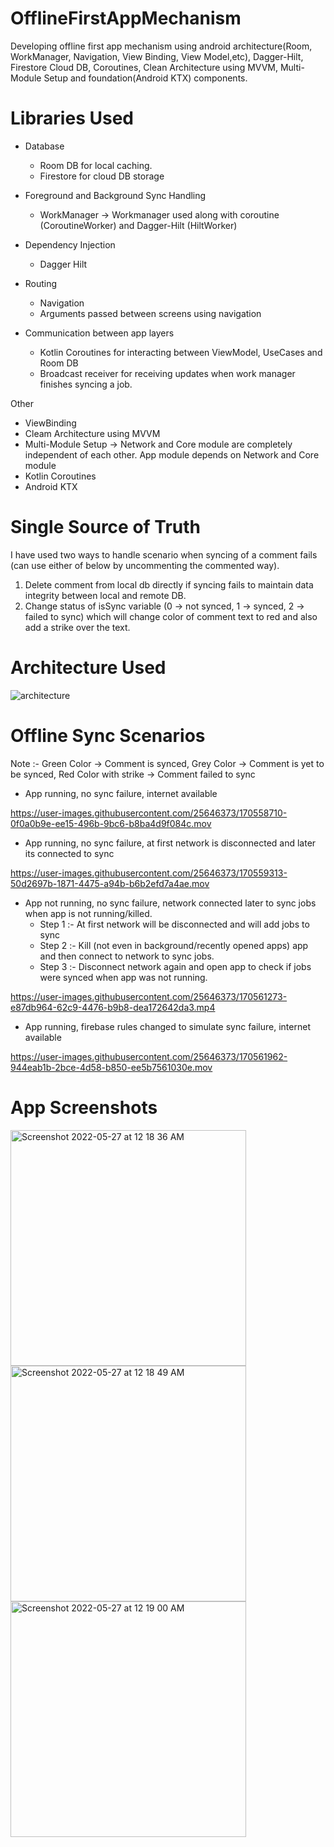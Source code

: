 # OfflineFirstAppMechanism
Developing offline first app mechanism using android architecture(Room, WorkManager, Navigation, View Binding, View Model,etc), Dagger-Hilt, Firestore Cloud DB, Coroutines, Clean Architecture using MVVM, Multi-Module Setup and foundation(Android KTX) components.

# Libraries Used
- Database
  - Room DB for local caching.
  - Firestore for cloud DB storage

- Foreground and Background Sync Handling
  - WorkManager -> Workmanager used along with coroutine (CoroutineWorker) and Dagger-Hilt (HiltWorker)

- Dependency Injection
  - Dagger Hilt

- Routing
  - Navigation
  - Arguments passed between screens using navigation 

- Communication between app layers
  - Kotlin Coroutines for interacting between ViewModel, UseCases and Room DB
  - Broadcast receiver for receiving updates when work manager finishes syncing a job.

Other 
  - ViewBinding
  - Cleam Architecture using MVVM
  - Multi-Module Setup -> Network and Core module are completely independent of each other. App module depends on Network and Core module
  - Kotlin Coroutines
  - Android KTX

# Single Source of Truth
I have used two ways to handle scenario when syncing of a comment fails (can use either of below by uncommenting the commented way).
  1.  Delete comment from local db directly if syncing fails to maintain data integrity between local and remote DB.
  2.  Change status of isSync variable (0 -> not synced, 1 -> synced, 2 -> failed to sync) which will change color of comment text to red and also add a strike over the text.

# Architecture Used 
![architecture](https://user-images.githubusercontent.com/25646373/170555382-58736790-6e58-46c7-96ca-1de20b1b65d8.png)

# Offline Sync Scenarios
Note :- Green Color -> Comment is synced, Grey Color -> Comment is yet to be synced, Red Color with strike -> Comment failed to sync
  - App running, no sync failure, internet available


https://user-images.githubusercontent.com/25646373/170558710-0f0a0b9e-ee15-496b-9bc6-b8ba4d9f084c.mov

  - App running, no sync failure, at first network is disconnected and later its connected to sync


https://user-images.githubusercontent.com/25646373/170559313-50d2697b-1871-4475-a94b-b6b2efd7a4ae.mov

  - App not running, no sync failure, network connected later to sync jobs when app is not running/killed.
    - Step 1 :- At first network will be disconnected and will add jobs to sync 
    - Step 2 :- Kill (not even in background/recently opened apps) app and then connect to network to sync jobs.
    - Step 3 :- Disconnect network again and open app to check if jobs were synced when app was not running.



https://user-images.githubusercontent.com/25646373/170561273-e87db964-62c9-4476-b9b8-dea172642da3.mp4

  
  - App running, firebase rules changed to simulate sync failure, internet available



https://user-images.githubusercontent.com/25646373/170561962-944eab1b-2bce-4d58-b850-ee5b7561030e.mov




 










# App Screenshots

<img width="377" alt="Screenshot 2022-05-27 at 12 18 36 AM" src="https://user-images.githubusercontent.com/25646373/170556358-1cbc1767-f8cc-4aca-9405-af0edd09f377.png">
<img width="377" alt="Screenshot 2022-05-27 at 12 18 49 AM" src="https://user-images.githubusercontent.com/25646373/170556397-647f5c2f-060d-4965-9e3a-330b6f11a3ef.png">
<img width="377" alt="Screenshot 2022-05-27 at 12 19 00 AM" src="https://user-images.githubusercontent.com/25646373/170556418-7512e115-5e25-4a6c-a63c-e98eba550a6a.png">


